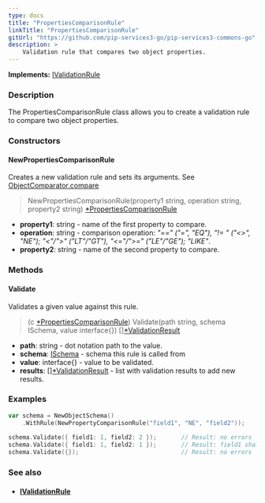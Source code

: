 ```yaml
---
type: docs
title: "PropertiesComparisonRule"
linkTitle: "PropertiesComparisonRule"
gitUrl: "https://github.com/pip-services3-go/pip-services3-commons-go"
description: >
    Validation rule that compares two object properties.
---
```


**Implements:** [IValidationRule](../ivalidation_rule)

### Description

The PropertiesComparisonRule class allows you to create a validation rule to compare two object properties.

### Constructors

#### NewPropertiesComparisonRule
Creates a new validation rule and sets its arguments.
See [ObjectComparator.compare](../object_comparator/#compare)

> NewPropertiesComparisonRule(property1 string, operation string, property2 string) [*PropertiesComparisonRule]()

- **property1**: string - name of the first property to compare.
- **operation**: string - comparison operation: *"==" ("=", "EQ"), "!= " ("<>", "NE"); "<"/">" ("LT"/"GT"), "<="/">=" ("LE"/"GE"); "LIKE"*.
- **property2**: string - name of the second property to compare.

### Methods

#### Validate
Validates a given value against this rule.

> (c [*PropertiesComparisonRule]()) Validate(path string, schema ISchema, value interface{}) [][*ValidationResult](../validation_result)

- **path**: string - dot notation path to the value.
- **schema**: [ISchema](../ischema) - schema this rule is called from
- **value**: interface{} - value to be validated.
- **results**: [][*ValidationResult](../validation_result) - list with validation results to add new results.

### Examples

```go
var schema = NewObjectSchema()
    .WithRule(NewPropertyComparisonRule("field1", "NE", "field2"));
 
schema.Validate({ field1: 1, field2: 2 });       // Result: no errors
schema.Validate({ field1: 1, field2: 1 });       // Result: field1 shall not be equal to field2
schema.Validate({});                             // Result: no errors

```

### See also
- #### [IValidationRule](../ivalidation_rule)
